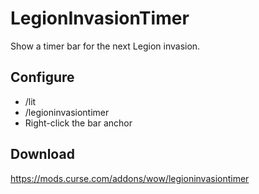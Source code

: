 # LegionInvasionTimer
Show a timer bar for the next Legion invasion.

## Configure
* /lit
* /legioninvasiontimer
* Right-click the bar anchor

## Download
https://mods.curse.com/addons/wow/legioninvasiontimer